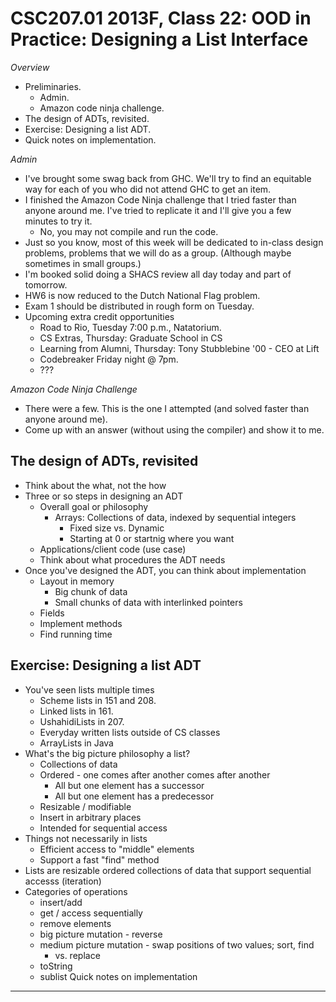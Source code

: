 CSC207.01 2013F, Class 22: OOD in Practice: Designing a List Interface
======================================================================

_Overview_

* Preliminaries.
    * Admin.
    * Amazon code ninja challenge.
* The design of ADTs, revisited.
* Exercise: Designing a list ADT.
* Quick notes on implementation.

_Admin_

* I've brought some swag back from GHC.   We'll try to find an equitable
  way for each of you who did not attend GHC to get an item.
* I finished the Amazon Code Ninja challenge that I tried faster than
  anyone around me.  I've tried to replicate it and I'll give you a few
  minutes to try it.
    * No, you may not compile and run the code.
* Just so you know, most of this week will be dedicated to in-class design
  problems, problems that we will do as a group.  (Although maybe sometimes
  in small groups.)
* I'm booked solid doing a SHACS review all day today and part of tomorrow.
* HW6 is now reduced to the Dutch National Flag problem.
* Exam 1 should be distributed in rough form on Tuesday.
* Upcoming extra credit opportunities
    * Road to Rio, Tuesday 7:00 p.m., Natatorium.
    * CS Extras, Thursday: Graduate School in CS
    * Learning from Alumni, Thursday: Tony Stubblebine '00 - CEO at Lift
    * Codebreaker Friday night @ 7pm.
    * ???

_Amazon Code Ninja Challenge_

* There were a few.  This is the one I attempted (and solved faster than
  anyone around me).
* Come up with an answer (without using the compiler) and show it to me.

The design of ADTs, revisited
-----------------------------

* Think about the what, not the how
* Three or so steps in designing an ADT
    * Overall goal or philosophy
        * Arrays: Collections of data, indexed by sequential integers
           * Fixed size vs. Dynamic
           * Starting at 0 or startnig where you want
    * Applications/client code (use case)
    * Think about what procedures the ADT needs
* Once you've designed the ADT, you can think about implementation
    * Layout in memory
        * Big chunk of data
        * Small chunks of data with interlinked pointers
    * Fields
    * Implement methods
    * Find running time

Exercise: Designing a list ADT
------------------------------

* You've seen lists multiple times
    * Scheme lists in 151 and 208.
    * Linked lists in 161.
    * UshahidiLists in 207.
    * Everyday written lists outside of CS classes
    * ArrayLists in Java
* What's the big picture philosophy a list?
    * Collections of data
    * Ordered - one comes after another comes after another
       * All but one element has a successor
       * All but one element has a predecessor
    * Resizable / modifiable
    * Insert in arbitrary places
    * Intended for sequential access
* Things not necessarily in lists
    * Efficient access to "middle" elements
    * Support a fast "find" method
* Lists are resizable ordered collections of data that support sequential accesss
  (iteration)
* Categories of operations
    * insert/add
    * get / access sequentially
    * remove elements
    * big picture mutation - reverse
    * medium picture mutation - swap positions of two values; sort, 
       find
       * vs. replace
    * toString
    * sublist
Quick notes on implementation
-----------------------------

